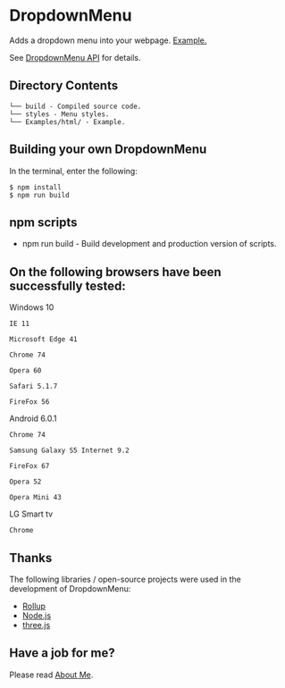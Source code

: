 ﻿# DropdownMenu
Adds a dropdown menu into your webpage. [Example.](https://raw.githack.com/anhr/commonNodeJS/master/DropdownMenu/Examples/html/index.html)

See [DropdownMenu API](https://raw.githack.com/anhr/commonNodeJS/master/DropdownMenu/jsdoc/index.html) for details.


## Directory Contents

```
└── build - Compiled source code.
└── styles - Menu styles.
└── Examples/html/ - Example.
```

## Building your own DropdownMenu

In the terminal, enter the following:

```
$ npm install
$ npm run build
```

## npm scripts

- npm run build - Build development and production version of scripts.


## On the following browsers have been successfully tested:

Windows 10

	IE 11

	Microsoft Edge 41

	Chrome 74

	Opera 60

	Safari 5.1.7 

	FireFox 56

Android 6.0.1

	Chrome 74 

	Samsung Galaxy S5 Internet 9.2

	FireFox 67

	Opera 52

	Opera Mini 43

LG Smart tv

	Chrome 


## Thanks
The following libraries / open-source projects were used in the development of DropdownMenu:
 * [Rollup](https://rollupjs.org)
 * [Node.js](http://nodejs.org/)
 * [three.js](https://threejs.org/)

 ## Have a job for me?
Please read [About Me](https://anhr.github.io/AboutMe/).
